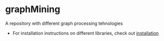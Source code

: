 # graphMining
A repository with different graph processing tehnologies 

* For installation instructions on different libraries, check out [installation](installation.md)
